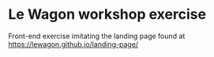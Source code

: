 # Le Wagon workshop exercise
Front-end exercise imitating the landing page found at https://lewagon.github.io/landing-page/
